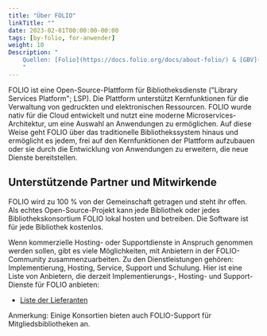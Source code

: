 ```yaml
---
title: "Über FOLIO"
linkTitle: ""
date: 2023-02-01T00:00:00-00:00
tags: [by-folio, for-anwender]
weight: 10
Description: "
    Quellen: [Folio](https://docs.folio.org/docs/about-folio/) & [GBV](https://info.gbv.de/pages/viewpage.action?pageId=839188569)
    "
---
```


FOLIO ist eine Open-Source-Plattform für Bibliotheksdienste ("Library Services Platform"; LSP). Die Plattform unterstützt Kernfunktionen für die Verwaltung von gedruckten und elektronischen Ressourcen. FOLIO wurde nativ für die Cloud entwickelt und nutzt eine moderne Microservices-Architektur, um eine Auswahl an Anwendungen zu ermöglichen. Auf diese Weise geht FOLIO über das traditionelle Bibliothekssystem hinaus und ermöglicht es jedem, frei auf den Kernfunktionen der Plattform aufzubauen oder sie durch die Entwicklung von Anwendungen zu erweitern, die neue Dienste bereitstellen.

## Unterstützende Partner und Mitwirkende

FOLIO wird zu 100 % von der Gemeinschaft getragen und steht ihr offen. Als echtes Open-Source-Projekt kann jede Bibliothek oder jedes Bibliothekskonsortium FOLIO lokal hosten und betreiben. Die Software ist für jede Bibliothek kostenlos.

Wenn kommerzielle Hosting- oder Supportdienste in Anspruch genommen werden sollen, gibt es viele Möglichkeiten, mit Anbietern in der FOLIO-Community zusammenzuarbeiten. Zu den Dienstleistungen gehören: Implementierung, Hosting, Service, Support und Schulung. Hier ist eine Liste von Anbietern, die derzeit Implementierungs-, Hosting- und Support-Dienste für FOLIO anbieten:

-   [Liste der Lieferanten](https://www.folio.org/community/support/)

Anmerkung: Einige Konsortien bieten auch FOLIO-Support für Mitgliedsbibliotheken an.
